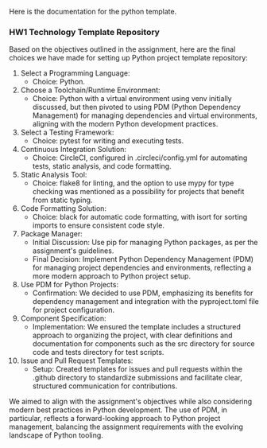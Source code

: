 Here is the documentation for the python template.

### HW1 Technology Template Repository
Based on the objectives outlined in the assignment, here are the final choices we have made for setting up Python project template repository:

1. Select a Programming Language:
   - Choice: Python.
2. Choose a Toolchain/Runtime Environment:
   - Choice: Python with a virtual environment using venv initially discussed, but then pivoted to using PDM (Python Dependency Management) for managing dependencies and virtual environments, aligning with the modern Python development practices.
3. Select a Testing Framework:
   - Choice: pytest for writing and executing tests.
4. Continuous Integration Solution:
   - Choice: CircleCI, configured in .circleci/config.yml for automating tests, static analysis, and code formatting.
5. Static Analysis Tool:
   - Choice: flake8 for linting, and the option to use mypy for type checking was mentioned as a possibility for projects that benefit from static typing.
6. Code Formatting Solution:
   - Choice: black for automatic code formatting, with isort for sorting imports to ensure consistent code style.
7. Package Manager:
   - Initial Discussion: Use pip for managing Python packages, as per the assignment's guidelines.
   - Final Decision: Implement Python Dependency Management (PDM) for managing project dependencies and environments, reflecting a more modern approach to Python project setup.
8. Use PDM for Python Projects:
   - Confirmation: We decided to use PDM, emphasizing its benefits for dependency management and integration with the pyproject.toml file for project configuration.
9. Component Specification:
   - Implementation: We ensured the template includes a structured approach to organizing the project, with clear definitions and documentation for components such as the src directory for source code and tests directory for test scripts.
10. Issue and Pull Request Templates:
    - Setup: Created templates for issues and pull requests within the .github directory to standardize submissions and facilitate clear, structured communication for contributions.

We aimed to align with the assignment's objectives while also considering modern best practices in Python development. The use of PDM, in particular, reflects a forward-looking approach to Python project management, balancing the assignment requirements with the evolving landscape of Python tooling.

